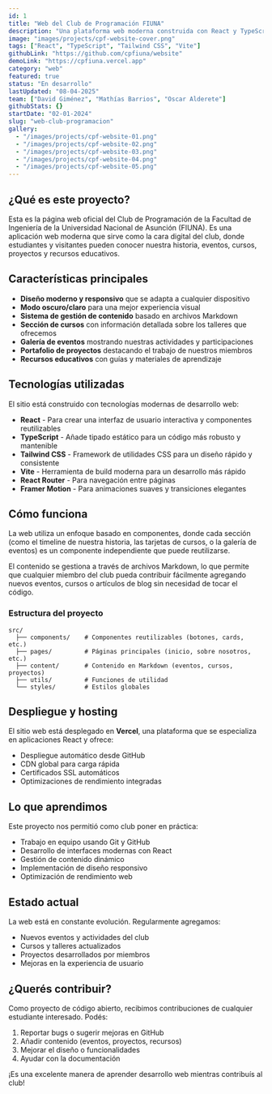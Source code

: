 ```yaml
---
id: 1
title: "Web del Club de Programación FIUNA"
description: "Una plataforma web moderna construida con React y TypeScript que representa la presencia digital del Club de Programación FIUNA."
image: "images/projects/cpf-website-cover.png"
tags: ["React", "TypeScript", "Tailwind CSS", "Vite"]
githubLink: "https://github.com/cpfiuna/website"
demoLink: "https://cpfiuna.vercel.app"
category: "web"
featured: true
status: "En desarrollo"
lastUpdated: "08-04-2025"
team: ["David Giménez", "Mathías Barrios", "Oscar Alderete"]
githubStats: {}
startDate: "02-01-2024"
slug: "web-club-programacion"
gallery:
  - "/images/projects/cpf-website-01.png"
  - "/images/projects/cpf-website-02.png"
  - "/images/projects/cpf-website-03.png"
  - "/images/projects/cpf-website-04.png"
  - "/images/projects/cpf-website-05.png"
---
```


## ¿Qué es este proyecto?

Esta es la página web oficial del Club de Programación de la Facultad de Ingeniería de la Universidad Nacional de Asunción (FIUNA). Es una aplicación web moderna que sirve como la cara digital del club, donde estudiantes y visitantes pueden conocer nuestra historia, eventos, cursos, proyectos y recursos educativos.

## Características principales

- **Diseño moderno y responsivo** que se adapta a cualquier dispositivo
- **Modo oscuro/claro** para una mejor experiencia visual
- **Sistema de gestión de contenido** basado en archivos Markdown
- **Sección de cursos** con información detallada sobre los talleres que ofrecemos
- **Galería de eventos** mostrando nuestras actividades y participaciones
- **Portafolio de proyectos** destacando el trabajo de nuestros miembros
- **Recursos educativos** con guías y materiales de aprendizaje

## Tecnologías utilizadas

El sitio está construido con tecnologías modernas de desarrollo web:

- **React** - Para crear una interfaz de usuario interactiva y componentes reutilizables
- **TypeScript** - Añade tipado estático para un código más robusto y mantenible
- **Tailwind CSS** - Framework de utilidades CSS para un diseño rápido y consistente
- **Vite** - Herramienta de build moderna para un desarrollo más rápido
- **React Router** - Para navegación entre páginas
- **Framer Motion** - Para animaciones suaves y transiciones elegantes

## Cómo funciona

La web utiliza un enfoque basado en componentes, donde cada sección (como el timeline de nuestra historia, las tarjetas de cursos, o la galería de eventos) es un componente independiente que puede reutilizarse.

El contenido se gestiona a través de archivos Markdown, lo que permite que cualquier miembro del club pueda contribuir fácilmente agregando nuevos eventos, cursos o artículos de blog sin necesidad de tocar el código.

### Estructura del proyecto
```
src/
  ├── components/    # Componentes reutilizables (botones, cards, etc.)
  ├── pages/         # Páginas principales (inicio, sobre nosotros, etc.)
  ├── content/       # Contenido en Markdown (eventos, cursos, proyectos)
  ├── utils/         # Funciones de utilidad
  └── styles/        # Estilos globales
```

## Despliegue y hosting

El sitio web está desplegado en **Vercel**, una plataforma que se especializa en aplicaciones React y ofrece:
- Despliegue automático desde GitHub
- CDN global para carga rápida
- Certificados SSL automáticos
- Optimizaciones de rendimiento integradas

## Lo que aprendimos

Este proyecto nos permitió como club poner en práctica:
- Trabajo en equipo usando Git y GitHub
- Desarrollo de interfaces modernas con React
- Gestión de contenido dinámico
- Implementación de diseño responsivo
- Optimización de rendimiento web

## Estado actual

La web está en constante evolución. Regularmente agregamos:
- Nuevos eventos y actividades del club
- Cursos y talleres actualizados
- Proyectos desarrollados por miembros
- Mejoras en la experiencia de usuario

## ¿Querés contribuir?

Como proyecto de código abierto, recibimos contribuciones de cualquier estudiante interesado. Podés:
1. Reportar bugs o sugerir mejoras en GitHub
2. Añadir contenido (eventos, proyectos, recursos)
3. Mejorar el diseño o funcionalidades
4. Ayudar con la documentación

¡Es una excelente manera de aprender desarrollo web mientras contribuís al club!
